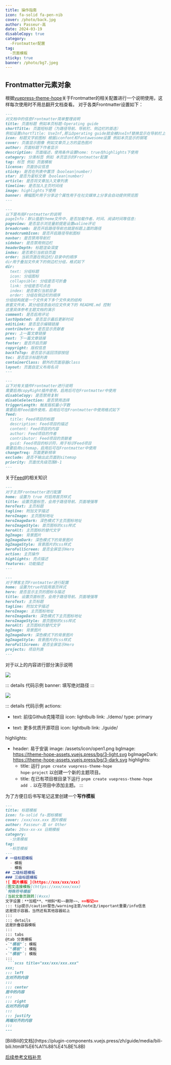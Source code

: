 ```yaml
---
title: 操作指南
icon: fa-solid fa-pen-nib
cover: /photo/back.jpg
author: Passeur-高
date: 2024-03-19
disableCopy: true
category: 
  -Frontmatter配置
tag: 
  -页面模板
sticky: true
banner: /photo/bg7.jpeg
---
```


## Frontmatter元素对象

根据[vuepress-theme-hope](https://theme-hope.vuejs.press/zh/config/frontmatter/info.html)关于Frontmatter的相关配置进行一个说明使用，这样每次使用时不用总翻开文档查看。
对于各类Frontmatter设置如下：

```md
---
对文档中的信息Frontmatter简单整理说明
title: 页面标题 例如本页标题-Operating guide
shortTitle: 页面短标题（为路径导航、导航栏、侧边栏的首选）
例如设置shortTitle: UseInf,那么Operating guide就会被UseInf替换显示在导航栏上
icon: 标题文字前图标 根据iconfont和fontawesome设置 例如本页显示的钢笔
cover: 页面显示图像 例如文章页上方的蓝色图片
author: 页面标题下作者显示
description: 页面描述，使用条件设置home: true在highlights下使用
category: 分类标签 例如 本页显示的Frontmatter配置
tag: 标签 例如 页面模板
license: 页面协议信息
sticky: 是否在列表中置顶（boolean|number）
star: 是否为星标文章（boolean|number）
article: 是否将文章加入文章列表
timeline: 是否加入主页时间线
image: highlights下使用
banner: 横幅图片用于分享这个属性用于在社交媒体上分享会自动提供预览图
---
```

```md
---
以下是布局Frontmatter的说明
pageInfo：默认值是theme文件中，是否加载作者、时间、阅读时间等信息:
pageview: 是否显示浏览量前提是设置waline评论
breadcrumb: 是否开启路径导航也就是标题上面的路径
breadcrumbIcon: 是否开启路径导航图标
navbar: 是否禁用导航栏
sidebar: 是否禁用侧边栏
headerDepth: 标题渲染深度
index: 是否索引当前目页面
order: 当前页面在侧边栏/目录中的顺序
dir用于叠加文件夹下的侧边栏分组，格式如下
dir:
  text: 分组标题
  icon: 分组图标
  collapsible: 分组是否可折叠
  link: 分组是否可点击
  index: 是否索引当前目录
  order: 分组在侧边栏的顺序
分组结构就是一个文件夹下多个文件夹的结构
嵌套文件夹，其分组信息由对应文件夹下的 README.md 控制
这里具体参考主题文档的演示
comment: 是否启用评论
lastUpdated: 是否显示最后更新时间
editLink: 是否显示编辑链接
contributors: 是否显示贡献者
prev: 上一篇文章链接
next: 下一篇文章链接
footer: 是否开启页脚
copyright: 版权信息
backToTop: 是否显示返回顶部按钮
toc: 是否显示标题列表
containerClass: 额外的页面容器class
layout: 页面自定义布局名词
---
```

```md
---
以下对有关插件Frontmatter进行说明
需要启用copyRight插件使用，启用后可在Frontmatter中使用
disableCopy: 是否禁用复制
disableSelection: 是否禁用选择
triggerLength: 触发版权最小字数
需要启用feed插件使用，启用后可在Frontmatter中使用格式如下
feed:
  title: Feed项目的标题
  description: Feed项目的描述
  content: Feed项目的内容
  author: Feed项目的作者
  contributor: Feed项目的贡献者
  guid: Feed项目的标识符，用于标识Feed项目
需要启用sitemap，启用后可在Frontmatter中使用
changefreq: 页面更新频率
exclude: 是否不输出此页面到sitemap
priority: 页面优先级范围0-1
---
```
关于[Feed](https://phuker.github.io/posts/web-feed.html#:~:text=%E7%AE%80%E5%8D%95%E5%9C%B0%E8%AF%B4%EF%BC%8Cfeed%20%E6%98%AF%E7%94%A8%E6%9D%A5%E5%85%B3%E6%B3%A8%E5%92%8C%E8%AE%A2%E9%98%85%E7%BD%91%E7%AB%99%E7%9A%84%E5%B7%A5%E5%85%B7%EF%BC%8C%E6%9C%80%E5%85%B8%E5%9E%8B%E7%9A%84%E5%B0%B1%E6%98%AF%E7%94%A8%E6%9D%A5%E8%AE%A2%E9%98%85%E5%8D%9A%E5%AE%A2%E6%96%87%E7%AB%A0%E3%80%82%20%E5%BE%88%E5%A4%9A%E4%BA%BA%E9%81%87%E5%88%B0%E5%A5%BD%E7%BD%91%E7%AB%99%EF%BC%8C%E5%8F%AF%E8%83%BD%E4%BC%9A%E9%9A%8F%E6%89%8B%E6%94%BE%E5%88%B0%E6%94%B6%E8%97%8F%E5%A4%B9%E9%87%8C%EF%BC%8C%E7%84%B6%E5%90%8E%E5%86%8D%E4%B9%9F%E4%B8%8D%E4%BC%9A%E7%82%B9%E5%BC%80%E3%80%82,%E8%80%8C%20feed%20%E5%8F%AF%E4%BB%A5%E8%AE%A9%E5%9C%A8%E6%94%B6%E8%97%8F%E5%A4%B9%E9%87%8C%E5%90%83%E7%81%B0%E7%9A%84%E7%BD%91%E7%AB%99%E2%80%9C%E6%B4%BB%E2%80%9D%E8%B5%B7%E6%9D%A5%E3%80%82)的相关知识

```md
---
对于主页Frontmatter进行配置
home: 设置为 true 时启用首页样式
title: 设置页面标签，会用于路径导航、页面增强等
heroText: 主页标题
tagline: 附加文字描述
heroImage: 主页图标地址
heroImageDark: 深色模式下主页图标地址
heroImageStyle: 首页图标的css样式
heroAlt: 主页图标的替代文字
bgImage: 背景图片
bgImageDark: 深色模式下的背景图片
bgImageStyle: 背景图片的css样式
heroFullScreen: 是否全屏显示Hero
action: 主页操作
highlights: 亮点描述
features: 功能描述
---
```

```md
---
对于博客主页Frontmatter进行配置
home: 设置为true时启用首页样式
hero: 是否显示主页的图标与描述
title: 设置页面标签，会用于路径导航、页面增强等
heroText: 主页标题
tagline: 附加文字描述
heroImage: 主页图标地址
heroImageDark: 深色模式下主页图标地址
heroImageStyle: 首页图标的css样式
heroAlt: 主页图标的替代文字
bgImage: 背景图片
bgImageDark: 深色模式下的背景图片
bgImageStyle: 背景图片的css样式
heroFullScreen: 是否全屏显示Hero
projects: 项目列表
---
```

对于以上的内容进行部分演示说明

![ ](https://pic.imgdb.cn/item/65fef3ad9f345e8d0349ab91.png)

::: details 代码示例
banner: 填写绝对路径
:::

![ ](https://pic.imgdb.cn/item/65fef6859f345e8d0365605d.png)

::: details 代码示例
actions:
  - text: 前往Github克隆项目
    icon: lightbulb
    link: ./demo/
    type: primary

  - text: 更多优质开源项目
    icon: lightbulb
    link: ./guide/

highlights:
  - header: 易于安装
    image: /assets/icon/open1.png
    bgImage: https://theme-hope-assets.vuejs.press/bg/3-light.svg
    bgImageDark: https://theme-hope-assets.vuejs.press/bg/3-dark.svg
    highlights:
      - title: 运行 <code>pnpm create vuepress-theme-hope hope-project</code> 以创建一个新的主题项目。
      - title: 在已有项目根目录下运行 <code>pnpm create vuepress-theme-hope add .</code> 以在项目中添加主题。
:::

为了方便日后书写笔记这里创建一个**写作模板**

``` md
---
title: 标题模板
icon: fa-solid fa-图标模板
cover: /xxx/xxx.xxx 图片模板
author: Passeur-高 or Other
date: 20xx-xx-xx 日期模板
category: 
  -分类模板
tag: 
  -标签模板
---
# 一级标题模板
  - 模板
  - 模板
## 二级标题模板
### 三级标题模板
![ 图片模板 ](https://xxx/xxx/xxx)
[图文连接模板](https://xxx/xxx/xxx)
`特殊符号模板`
[当前文章页跳转](#xxx)
文字设置：**加粗**、*倾斜*和~~删除~~、==标记==
::: tip提示/caution警告/warning注意/note注/important重要/info信息
这是提示容器，当然还有其他容器如上
:::
::: details
这是折叠容器模板
:::
::: tabs
@tab 分类模板
-`"模板"`: 模板
-`"模板"`: 模板
-`"模板"`: 模板
::: 
 ```scss title="xxx/xxx/xxx.xxx"
xxx;
::: left
左对齐的内容
:::
::: center
居中的内容
:::
::: right
右对齐的内容
:::
::: justify
两端对齐的内容
:::
---
```
<BiliBili aid="xxxxxx" cid="xxxxx" ratio="xx:x" time="xx" page="x" />
[BiliBili的文档](https://plugin-components.vuejs.press/zh/guide/media/bili-bili.html#%E6%A1%88%E4%BE%8B)

[后续参考文档补充](https://theme-hope.vuejs.press/zh/guide/component/built-in.html#%E6%9D%82%E9%A1%B9)

